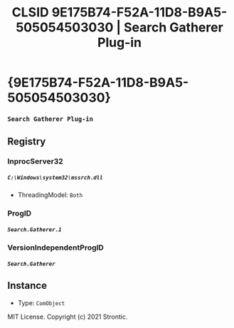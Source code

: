 ﻿---
title: "CLSID 9E175B74-F52A-11D8-B9A5-505054503030 | Search Gatherer Plug-in"
excerpt: What is COM-Object CLSID 9E175B74-F52A-11D8-B9A5-505054503030?
---

# {9E175B74-F52A-11D8-B9A5-505054503030}

### `Search Gatherer Plug-in`

## Registry


### InprocServer32

##### `C:\Windows\system32\mssrch.dll`
* ThreadingModel: `Both`

### ProgID

##### `Search.Gatherer.1`

### VersionIndependentProgID

##### `Search.Gatherer`

## Instance

* Type: `ComObject`

MIT License. Copyright (c) 2021 Strontic.



